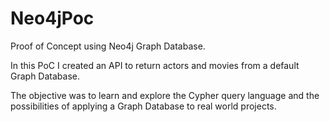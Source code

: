 # Neo4jPoc

Proof of Concept using Neo4j Graph Database.

In this PoC I created an API to return actors and movies from a default Graph Database.

The objective was to learn and explore the Cypher query language and the possibilities of applying a Graph Database to real world projects.

